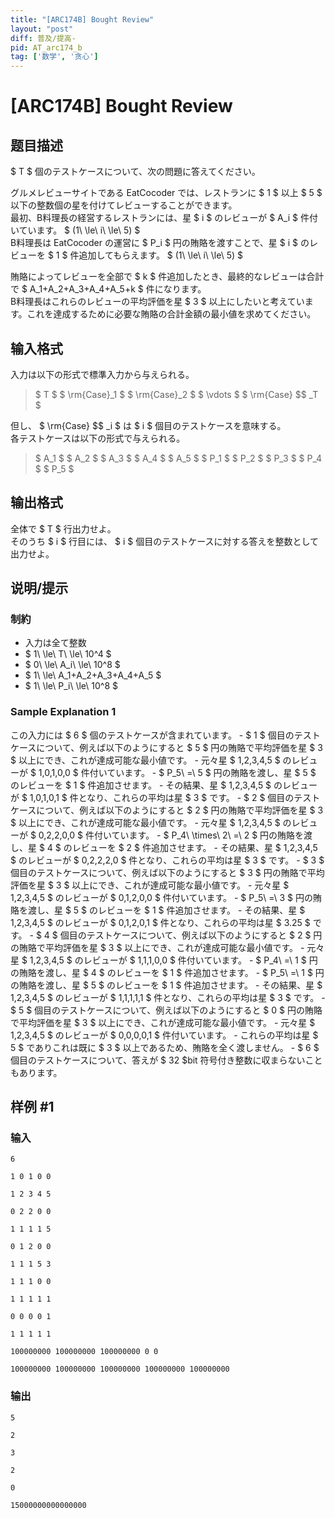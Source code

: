 ```yaml
---
title: "[ARC174B] Bought Review"
layout: "post"
diff: 普及/提高-
pid: AT_arc174_b
tag: ['数学', '贪心']
---
```


# [ARC174B] Bought Review

## 题目描述

[problemUrl]: https://atcoder.jp/contests/arc174/tasks/arc174_b

$ T $ 個のテストケースについて、次の問題に答えてください。

グルメレビューサイトである EatCocoder では、レストランに $ 1 $ 以上 $ 5 $ 以下の整数個の星を付けてレビューすることができます。  
 最初、B料理長の経営するレストランには、星 $ i $ のレビューが $ A_i $ 件付いています。 $ (1\ \le\ i\ \le\ 5) $  
 B料理長は EatCocoder の運営に $ P_i $ 円の賄賂を渡すことで、星 $ i $ のレビューを $ 1 $ 件追加してもらえます。 $ (1\ \le\ i\ \le\ 5) $

賄賂によってレビューを全部で $ k $ 件追加したとき、最終的なレビューは合計で $ A_1+A_2+A_3+A_4+A_5+k $ 件になります。  
 B料理長はこれらのレビューの平均評価を星 $ 3 $ 以上にしたいと考えています。これを達成するために必要な賄賂の合計金額の最小値を求めてください。

## 输入格式

入力は以下の形式で標準入力から与えられる。

> $ T $ $ \rm{Case}_1 $ $ \rm{Case}_2 $ $ \vdots $ $ \rm{Case} $$ _T $

但し、 $ \rm{Case} $$ _i $ は $ i $ 個目のテストケースを意味する。  
 各テストケースは以下の形式で与えられる。

> $ A_1 $ $ A_2 $ $ A_3 $ $ A_4 $ $ A_5 $ $ P_1 $ $ P_2 $ $ P_3 $ $ P_4 $ $ P_5 $

## 输出格式

全体で $ T $ 行出力せよ。  
 そのうち $ i $ 行目には、 $ i $ 個目のテストケースに対する答えを整数として出力せよ。

## 说明/提示

### 制約

- 入力は全て整数
- $ 1\ \le\ T\ \le\ 10^4 $
- $ 0\ \le\ A_i\ \le\ 10^8 $
- $ 1\ \le\ A_1+A_2+A_3+A_4+A_5 $
- $ 1\ \le\ P_i\ \le\ 10^8 $
 
### Sample Explanation 1

この入力には $ 6 $ 個のテストケースが含まれています。 - $ 1 $ 個目のテストケースについて、例えば以下のようにすると $ 5 $ 円の賄賂で平均評価を星 $ 3 $ 以上にでき、これが達成可能な最小値です。 - 元々星 $ 1,2,3,4,5 $ のレビューが $ 1,0,1,0,0 $ 件付いています。 - $ P_5\ =\ 5 $ 円の賄賂を渡し、星 $ 5 $ のレビューを $ 1 $ 件追加させます。 - その結果、星 $ 1,2,3,4,5 $ のレビューが $ 1,0,1,0,1 $ 件となり、これらの平均は星 $ 3 $ です。 - $ 2 $ 個目のテストケースについて、例えば以下のようにすると $ 2 $ 円の賄賂で平均評価を星 $ 3 $ 以上にでき、これが達成可能な最小値です。 - 元々星 $ 1,2,3,4,5 $ のレビューが $ 0,2,2,0,0 $ 件付いています。 - $ P_4\ \times\ 2\ =\ 2 $ 円の賄賂を渡し、星 $ 4 $ のレビューを $ 2 $ 件追加させます。 - その結果、星 $ 1,2,3,4,5 $ のレビューが $ 0,2,2,2,0 $ 件となり、これらの平均は星 $ 3 $ です。 - $ 3 $ 個目のテストケースについて、例えば以下のようにすると $ 3 $ 円の賄賂で平均評価を星 $ 3 $ 以上にでき、これが達成可能な最小値です。 - 元々星 $ 1,2,3,4,5 $ のレビューが $ 0,1,2,0,0 $ 件付いています。 - $ P_5\ =\ 3 $ 円の賄賂を渡し、星 $ 5 $ のレビューを $ 1 $ 件追加させます。 - その結果、星 $ 1,2,3,4,5 $ のレビューが $ 0,1,2,0,1 $ 件となり、これらの平均は星 $ 3.25 $ です。 - $ 4 $ 個目のテストケースについて、例えば以下のようにすると $ 2 $ 円の賄賂で平均評価を星 $ 3 $ 以上にでき、これが達成可能な最小値です。 - 元々星 $ 1,2,3,4,5 $ のレビューが $ 1,1,1,0,0 $ 件付いています。 - $ P_4\ =\ 1 $ 円の賄賂を渡し、星 $ 4 $ のレビューを $ 1 $ 件追加させます。 - $ P_5\ =\ 1 $ 円の賄賂を渡し、星 $ 5 $ のレビューを $ 1 $ 件追加させます。 - その結果、星 $ 1,2,3,4,5 $ のレビューが $ 1,1,1,1,1 $ 件となり、これらの平均は星 $ 3 $ です。 - $ 5 $ 個目のテストケースについて、例えば以下のようにすると $ 0 $ 円の賄賂で平均評価を星 $ 3 $ 以上にでき、これが達成可能な最小値です。 - 元々星 $ 1,2,3,4,5 $ のレビューが $ 0,0,0,0,1 $ 件付いています。 - これらの平均は星 $ 5 $ でありこれは既に $ 3 $ 以上であるため、賄賂を全く渡しません。 - $ 6 $ 個目のテストケースについて、答えが $ 32 $bit 符号付き整数に収まらないこともあります。

## 样例 #1

### 输入

```
6
1 0 1 0 0
1 2 3 4 5
0 2 2 0 0
1 1 1 1 5
0 1 2 0 0
1 1 1 5 3
1 1 1 0 0
1 1 1 1 1
0 0 0 0 1
1 1 1 1 1
100000000 100000000 100000000 0 0
100000000 100000000 100000000 100000000 100000000
```

### 输出

```
5
2
3
2
0
15000000000000000
```

